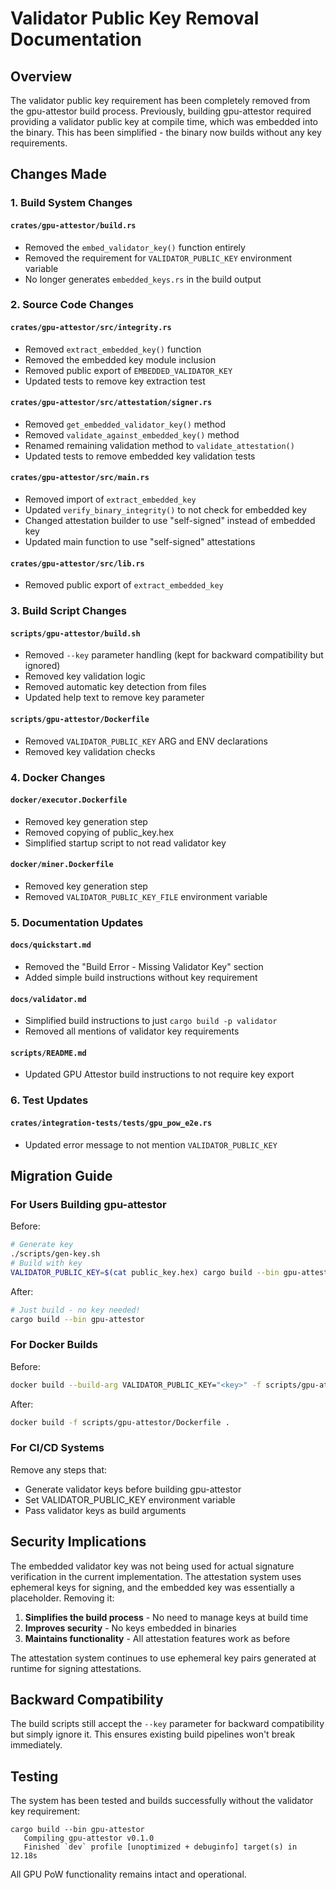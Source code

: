 # Validator Public Key Removal Documentation

## Overview
The validator public key requirement has been completely removed from the gpu-attestor build process. Previously, building gpu-attestor required providing a validator public key at compile time, which was embedded into the binary. This has been simplified - the binary now builds without any key requirements.

## Changes Made

### 1. Build System Changes

#### `crates/gpu-attestor/build.rs`
- Removed the `embed_validator_key()` function entirely
- Removed the requirement for `VALIDATOR_PUBLIC_KEY` environment variable
- No longer generates `embedded_keys.rs` in the build output

### 2. Source Code Changes

#### `crates/gpu-attestor/src/integrity.rs`
- Removed `extract_embedded_key()` function
- Removed the embedded key module inclusion
- Removed public export of `EMBEDDED_VALIDATOR_KEY`
- Updated tests to remove key extraction test

#### `crates/gpu-attestor/src/attestation/signer.rs`
- Removed `get_embedded_validator_key()` method
- Removed `validate_against_embedded_key()` method
- Renamed remaining validation method to `validate_attestation()`
- Updated tests to remove embedded key validation tests

#### `crates/gpu-attestor/src/main.rs`
- Removed import of `extract_embedded_key`
- Updated `verify_binary_integrity()` to not check for embedded key
- Changed attestation builder to use "self-signed" instead of embedded key
- Updated main function to use "self-signed" attestations

#### `crates/gpu-attestor/src/lib.rs`
- Removed public export of `extract_embedded_key`

### 3. Build Script Changes

#### `scripts/gpu-attestor/build.sh`
- Removed `--key` parameter handling (kept for backward compatibility but ignored)
- Removed key validation logic
- Removed automatic key detection from files
- Updated help text to remove key parameter

#### `scripts/gpu-attestor/Dockerfile`
- Removed `VALIDATOR_PUBLIC_KEY` ARG and ENV declarations
- Removed key validation checks

### 4. Docker Changes

#### `docker/executor.Dockerfile`
- Removed key generation step
- Removed copying of public_key.hex
- Simplified startup script to not read validator key

#### `docker/miner.Dockerfile`
- Removed key generation step
- Removed `VALIDATOR_PUBLIC_KEY_FILE` environment variable

### 5. Documentation Updates

#### `docs/quickstart.md`
- Removed the "Build Error - Missing Validator Key" section
- Added simple build instructions without key requirement

#### `docs/validator.md`
- Simplified build instructions to just `cargo build -p validator`
- Removed all mentions of validator key requirements

#### `scripts/README.md`
- Updated GPU Attestor build instructions to not require key export

### 6. Test Updates

#### `crates/integration-tests/tests/gpu_pow_e2e.rs`
- Updated error message to not mention `VALIDATOR_PUBLIC_KEY`

## Migration Guide

### For Users Building gpu-attestor

Before:
```bash
# Generate key
./scripts/gen-key.sh
# Build with key
VALIDATOR_PUBLIC_KEY=$(cat public_key.hex) cargo build --bin gpu-attestor
```

After:
```bash
# Just build - no key needed!
cargo build --bin gpu-attestor
```

### For Docker Builds

Before:
```bash
docker build --build-arg VALIDATOR_PUBLIC_KEY="<key>" -f scripts/gpu-attestor/Dockerfile .
```

After:
```bash
docker build -f scripts/gpu-attestor/Dockerfile .
```

### For CI/CD Systems

Remove any steps that:
- Generate validator keys before building gpu-attestor
- Set VALIDATOR_PUBLIC_KEY environment variable
- Pass validator keys as build arguments

## Security Implications

The embedded validator key was not being used for actual signature verification in the current implementation. The attestation system uses ephemeral keys for signing, and the embedded key was essentially a placeholder. Removing it:

1. **Simplifies the build process** - No need to manage keys at build time
2. **Improves security** - No keys embedded in binaries
3. **Maintains functionality** - All attestation features work as before

The attestation system continues to use ephemeral key pairs generated at runtime for signing attestations.

## Backward Compatibility

The build scripts still accept the `--key` parameter for backward compatibility but simply ignore it. This ensures existing build pipelines won't break immediately.

## Testing

The system has been tested and builds successfully without the validator key requirement:
```
cargo build --bin gpu-attestor
   Compiling gpu-attestor v0.1.0
   Finished `dev` profile [unoptimized + debuginfo] target(s) in 12.18s
```

All GPU PoW functionality remains intact and operational.
